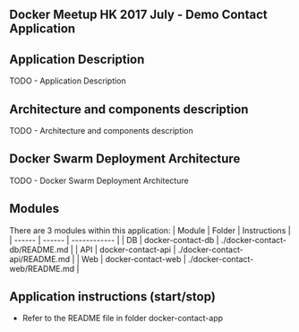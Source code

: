 Docker Meetup HK 2017 July - Demo Contact Application
-----------------------------------------------------

## Application Description
TODO - Application Description

## Architecture and components description
TODO - Architecture and components description

## Docker Swarm Deployment Architecture
TODO - Docker Swarm Deployment Architecture

## Modules
There are 3 modules within this application:
| Module | Folder | Instructions |
| ------ | ------ | ------------ |
| DB | docker-contact-db | ./docker-contact-db/README.md |
| API | docker-contact-api | ./docker-contact-api/README.md |
| Web | docker-contact-web | ./docker-contact-web/README.md |

## Application instructions (start/stop)
* Refer to the README file in folder docker-contact-app
